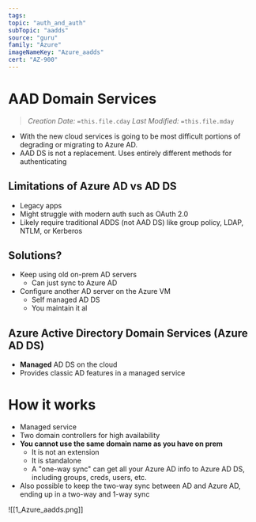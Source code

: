 ```yaml
---
tags:
topic: "auth_and_auth"
subTopic: "aadds"
source: "guru"
family: "Azure"
imageNameKey: "Azure_aadds"
cert: "AZ-900"
---
```

# AAD Domain Services
> *Creation Date:* `=this.file.cday`
> *Last Modified:* `=this.file.mday`


- With the new cloud services is going to be most difficult portions of degrading or migrating to Azure AD.
- AAD DS is not a replacement. Uses entirely different methods for authenticating

## Limitations of Azure AD vs AD DS

- Legacy apps
- Might struggle with modern auth such as OAuth 2.0
- Likely require traditional ADDS (not AAD DS) like group policy, LDAP, NTLM, or Kerberos

 ## Solutions?

- Keep using old on-prem AD servers
	- Can just sync to Azure AD
- Configure another AD server on the Azure VM
	- Self managed AD DS
	- You maintain it al

## Azure Active Directory Domain Services (Azure AD DS)

- **Managed** AD DS on the cloud
- Provides classic AD features in a managed service

# How it works

- Managed service
- Two domain controllers for high availability
- **You cannot use the same domain name as you have on prem**
	- It is not an extension
	- It is standalone
	- A "one-way sync" can get all your Azure AD info to Azure AD DS, including groups, creds, users, etc. 
- Also possible to keep the two-way sync between AD and Azure AD, ending up in a two-way and 1-way sync

![[1_Azure_aadds.png]]